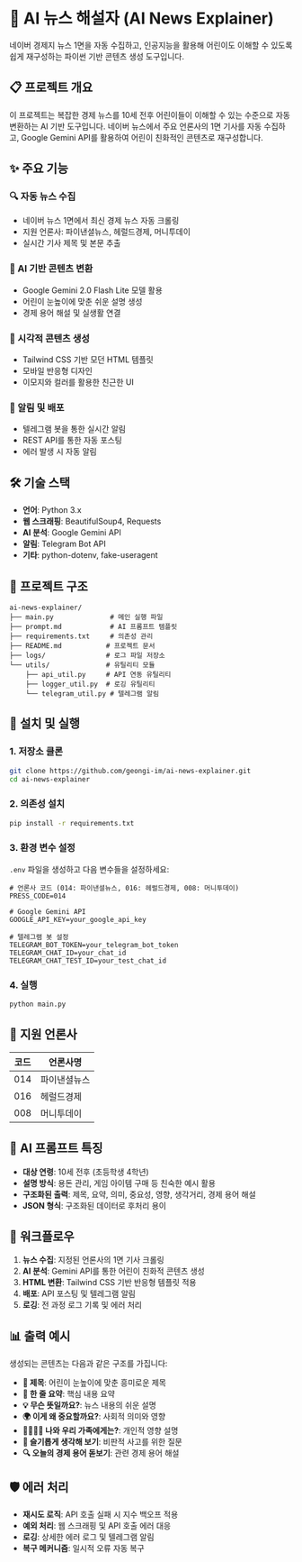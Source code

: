 # 🧠 AI 뉴스 해설자 (AI News Explainer)

네이버 경제지 뉴스 1면을 자동 수집하고, 인공지능을 활용해 어린이도 이해할 수 있도록 쉽게 재구성하는 파이썬 기반 콘텐츠 생성 도구입니다.

## 📋 프로젝트 개요

이 프로젝트는 복잡한 경제 뉴스를 10세 전후 어린이들이 이해할 수 있는 수준으로 자동 변환하는 AI 기반 도구입니다. 네이버 뉴스에서 주요 언론사의 1면 기사를 자동 수집하고, Google Gemini API를 활용하여 어린이 친화적인 콘텐츠로 재구성합니다.

## ✨ 주요 기능

### 🔍 자동 뉴스 수집
- 네이버 뉴스 1면에서 최신 경제 뉴스 자동 크롤링
- 지원 언론사: 파이낸셜뉴스, 헤럴드경제, 머니투데이
- 실시간 기사 제목 및 본문 추출

### 🤖 AI 기반 콘텐츠 변환
- Google Gemini 2.0 Flash Lite 모델 활용
- 어린이 눈높이에 맞춘 쉬운 설명 생성
- 경제 용어 해설 및 실생활 연결

### 🎨 시각적 콘텐츠 생성
- Tailwind CSS 기반 모던 HTML 템플릿
- 모바일 반응형 디자인
- 이모지와 컬러를 활용한 친근한 UI

### 📱 알림 및 배포
- 텔레그램 봇을 통한 실시간 알림
- REST API를 통한 자동 포스팅
- 에러 발생 시 자동 알림

## 🛠 기술 스택

- **언어**: Python 3.x
- **웹 스크래핑**: BeautifulSoup4, Requests
- **AI 분석**: Google Gemini API
- **알림**: Telegram Bot API
- **기타**: python-dotenv, fake-useragent

## 📁 프로젝트 구조

```
ai-news-explainer/
├── main.py              # 메인 실행 파일
├── prompt.md            # AI 프롬프트 템플릿
├── requirements.txt     # 의존성 관리
├── README.md           # 프로젝트 문서
├── logs/               # 로그 파일 저장소
└── utils/              # 유틸리티 모듈
    ├── api_util.py     # API 연동 유틸리티
    ├── logger_util.py  # 로깅 유틸리티
    └── telegram_util.py # 텔레그램 알림
```

## 🚀 설치 및 실행

### 1. 저장소 클론
```bash
git clone https://github.com/geongi-im/ai-news-explainer.git
cd ai-news-explainer
```

### 2. 의존성 설치
```bash
pip install -r requirements.txt
```

### 3. 환경 변수 설정
`.env` 파일을 생성하고 다음 변수들을 설정하세요:

```env
# 언론사 코드 (014: 파이낸셜뉴스, 016: 헤럴드경제, 008: 머니투데이)
PRESS_CODE=014

# Google Gemini API
GOOGLE_API_KEY=your_google_api_key

# 텔레그램 봇 설정
TELEGRAM_BOT_TOKEN=your_telegram_bot_token
TELEGRAM_CHAT_ID=your_chat_id
TELEGRAM_CHAT_TEST_ID=your_test_chat_id

```

### 4. 실행
```bash
python main.py
```

## 🎯 지원 언론사

| 코드 | 언론사명 |
|------|----------|
| 014  | 파이낸셜뉴스 |
| 016  | 헤럴드경제 |
| 008  | 머니투데이 |

## 📝 AI 프롬프트 특징

- **대상 연령**: 10세 전후 (초등학생 4학년)
- **설명 방식**: 용돈 관리, 게임 아이템 구매 등 친숙한 예시 활용
- **구조화된 출력**: 제목, 요약, 의미, 중요성, 영향, 생각거리, 경제 용어 해설
- **JSON 형식**: 구조화된 데이터로 후처리 용이

## 🔄 워크플로우

1. **뉴스 수집**: 지정된 언론사의 1면 기사 크롤링
2. **AI 분석**: Gemini API를 통한 어린이 친화적 콘텐츠 생성
3. **HTML 변환**: Tailwind CSS 기반 반응형 템플릿 적용
4. **배포**: API 포스팅 및 텔레그램 알림
5. **로깅**: 전 과정 로그 기록 및 에러 처리

## 📊 출력 예시

생성되는 콘텐츠는 다음과 같은 구조를 가집니다:

- **📰 제목**: 어린이 눈높이에 맞춘 흥미로운 제목
- **📝 한 줄 요약**: 핵심 내용 요약
- **💡 무슨 뜻일까요?**: 뉴스 내용의 쉬운 설명
- **🌍 이게 왜 중요할까요?**: 사회적 의미와 영향
- **👨‍👩‍👧‍👦 나와 우리 가족에게는?**: 개인적 영향 설명
- **🤔 슬기롭게 생각해 보기**: 비판적 사고를 위한 질문
- **🔍 오늘의 경제 용어 돋보기**: 관련 경제 용어 해설

## 🛡 에러 처리

- **재시도 로직**: API 호출 실패 시 지수 백오프 적용
- **예외 처리**: 웹 스크래핑 및 API 호출 에러 대응
- **로깅**: 상세한 에러 로그 및 텔레그램 알림
- **복구 메커니즘**: 일시적 오류 자동 복구
